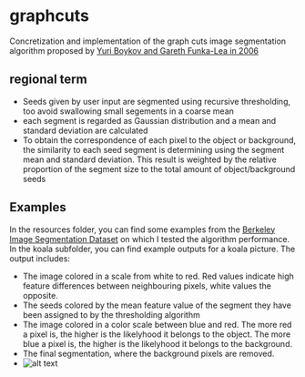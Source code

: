 # graphcuts
Concretization and implementation of the graph cuts image segmentation algorithm proposed by [Yuri Boykov and Gareth Funka-Lea in 2006](https://link.springer.com/article/10.1007/s11263-006-7934-5)

## regional term
- Seeds given by user input are segmented using recursive thresholding, too avoid swallowing small segements in a coarse mean
- each segment is regarded as Gaussian distribution and a mean and standard deviation are calculated
- To obtain the correspondence of each pixel to the object or background, the similarity to each seed segment is determining using the segment mean and standard deviation. This result is weighted by the relative proportion of the segment size to the total amount of object/background seeds

## Examples
In the resources folder, you can find some examples from the [Berkeley Image Segmentation Dataset](https://www2.eecs.berkeley.edu/Research/Projects/CS/vision/bsds/BSDS300/html/dataset/images.html) on which I tested the algorithm performance. In the koala subfolder, you can find example outputs for a koala picture. The output includes:
- The image colored in a scale from white to red. Red values indicate high feature differences between neighbouring pixels, white values the opposite.
- The seeds colored by the mean feature value of the segment they have been assigned to by the thresholding algorithm
- The image colored in a color scale between blue and red. The more red a pixel is, the higher is the likelyhood it belongs to the object. The more blue a pixel is, the higher is the likelyhood it belongs to the background.
- The final segmentation, where the background pixels are removed.
- ![alt text](https://github.com/lukas-ruettgers/graphcuts/blob/resources/koala/result_noise2500_lambda10_1658498193.243594.png?raw=true)
